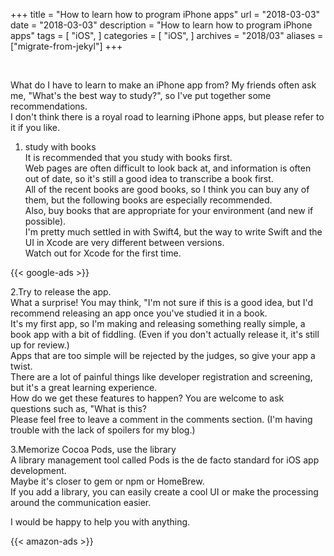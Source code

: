 +++
title = "How to learn how to program iPhone apps"
url = "2018-03-03"
date = "2018-03-03"
description = "How to learn how to program iPhone apps"
tags = [
    "iOS",
]
categories = [
    "iOS",
]
archives = "2018/03"
aliases = ["migrate-from-jekyl"]
+++

<br>

What do I have to learn to make an iPhone app from? My friends often ask me, "What's the best way to study?", so I've put together some recommendations.  
I don't think there is a royal road to learning iPhone apps, but please refer to it if you like.  

1. study with books  
It is recommended that you study with books first.  
Web pages are often difficult to look back at, and information is often out of date, so it's still a good idea to transcribe a book first.  
All of the recent books are good books, so I think you can buy any of them, but the following books are especially recommended.  
Also, buy books that are appropriate for your environment (and new if possible).  
I'm pretty much settled in with Swift4, but the way to write Swift and the UI in Xcode are very different between versions.  
Watch out for Xcode for the first time.  

<!-- Google Ads -->
{{< google-ads >}}

2.Try to release the app.  
What a surprise! You may think, "I'm not sure if this is a good idea, but I'd recommend releasing an app once you've studied it in a book.  
It's my first app, so I'm making and releasing something really simple, a book app with a bit of fiddling. (Even if you don't actually release it, it's still up for review.)  
Apps that are too simple will be rejected by the judges, so give your app a twist.  
There are a lot of painful things like developer registration and screening, but it's a great learning experience.  
How do we get these features to happen? You are welcome to ask questions such as, "What is this?  
Please feel free to leave a comment in the comments section. (I'm having trouble with the lack of spoilers for my blog.)  


3.Memorize Cocoa Pods, use the library  
A library management tool called Pods is the de facto standard for iOS app development.  
Maybe it's closer to gem or npm or HomeBrew.  
If you add a library, you can easily create a cool UI or make the processing around the communication easier.  

I would be happy to help you with anything.  

<!-- Amazon Ads -->
{{< amazon-ads >}}
